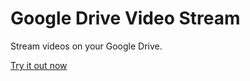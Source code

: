 # Google Drive Video Stream

Stream videos on your Google Drive. 

[Try it out now](https://github.com/pownthep/flutter_google_drive_video_stream/releases/tag/v1.0-alpha)

